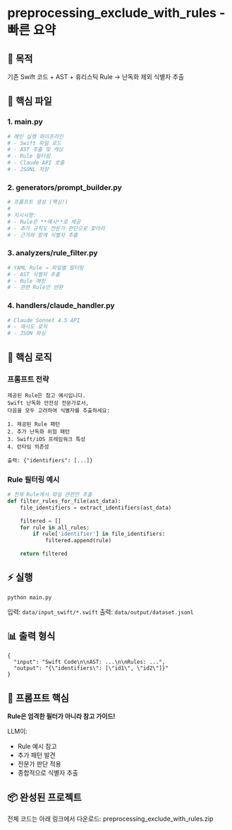 # preprocessing_exclude_with_rules - 빠른 요약

## 🎯 목적
기존 Swift 코드 + AST + 휴리스틱 Rule → 난독화 제외 식별자 추출

## 📂 핵심 파일

### 1. main.py
```python
# 메인 실행 파이프라인
# - Swift 파일 로드
# - AST 추출 및 캐싱
# - Rule 필터링
# - Claude API 호출
# - JSONL 저장
```

### 2. generators/prompt_builder.py
```python
# 프롬프트 생성 (핵심!)
# 
# 지시사항:
# - Rule은 **예시**로 제공
# - 추가 규칙도 전문가 판단으로 찾아라
# - 근거와 함께 식별자 추출
```

### 3. analyzers/rule_filter.py
```python
# YAML Rule → 파일별 필터링
# - AST 식별자 추출
# - Rule 매칭
# - 관련 Rule만 반환
```

### 4. handlers/claude_handler.py
```python
# Claude Sonnet 4.5 API
# - 재시도 로직
# - JSON 파싱
```

## 🔑 핵심 로직

### 프롬프트 전략
```
제공된 Rule은 참고 예시입니다.
Swift 난독화 안전성 전문가로서,
다음을 모두 고려하여 식별자를 추출하세요:

1. 제공된 Rule 패턴
2. 추가 난독화 위험 패턴
3. Swift/iOS 프레임워크 특성
4. 런타임 의존성

출력: {"identifiers": [...]}
```

### Rule 필터링 예시
```python
# 전체 Rule에서 파일 관련만 추출
def filter_rules_for_file(ast_data):
    file_identifiers = extract_identifiers(ast_data)
    
    filtered = []
    for rule in all_rules:
        if rule['identifier'] in file_identifiers:
            filtered.append(rule)
    
    return filtered
```

## ⚡ 실행

```bash
python main.py
```

입력: `data/input_swift/*.swift`
출력: `data/output/dataset.jsonl`

## 📊 출력 형식

```jsonl
{
  "input": "Swift Code\n\nAST: ...\n\nRules: ...",
  "output": "{\"identifiers\": [\"id1\", \"id2\"]}"
}
```

## 🎨 프롬프트 핵심

**Rule은 엄격한 필터가 아니라 참고 가이드!**

LLM이:
- Rule 예시 참고
- 추가 패턴 발견
- 전문가 판단 적용
- 종합적으로 식별자 추출

## 📦 완성된 프로젝트

전체 코드는 아래 링크에서 다운로드:
preprocessing_exclude_with_rules.zip

